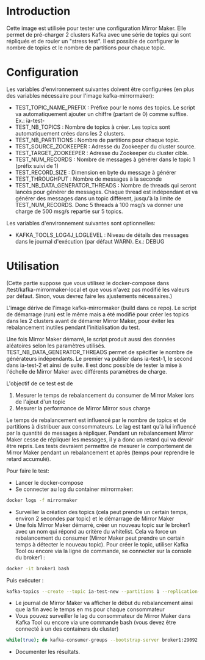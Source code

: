 # Introduction

Cette image est utilisée pour tester une configuration Mirror Maker. Elle permet de pré-charger 2 clusters Kafka avec une série de topics qui sont répliqués et de rouler un "stress test".  Il est possible de configurer le nombre de topics et le nombre de partitions pour chaque topic.

# Configuration

Les variables d'environnement suivantes doivent être configurées (en plus des variables nécessaire pour l'image kafka-mirrormaker):

* TEST_TOPIC_NAME_PREFIX : Préfixe pour le noms des topics.  Le script va automatiquement ajouter un chiffre (partant de 0) comme suffixe. Ex.: ia-test-
* TEST_NB_TOPICS : Nombre de topics à créer.  Les topics sont automatiquement crées dans les 2 clusters.
* TEST_NB_PARTITIONS : Nombre de partitions pour chaque topic.
* TEST_SOURCE_ZOOKEEPER : Adresse du Zookeeper du cluster source.
* TEST_TARGET_ZOOKEEPER : Adresse du Zookeeper du cluster cible.
* TEST_NUM_RECORDS : Nombre de messages à générer dans le topic 1 (préfix suivi de 1)
* TEST_RECORD_SIZE : Dimension en byte du message à générer
* TEST_THROUGHPUT : Nombre de messages à la seconde
* TEST_NB_DATA_GENERATOR_THREADS : Nombre de threads qui seront lancés pour générer de messages.  Chaque thread est indépendant et va générer des messages dans un topic différent, jusqu'à la limite de TEST_NUM_RECORDS.  Donc 5 threads à 100 msg/s va donner une charge de 500 msg/s repartie sur 5 topics.

Les variables d'environnement suivantes sont optionnelles:

* KAFKA_TOOLS_LOG4J_LOGLEVEL : Niveau de détails des messages dans le journal d'exécution (par défaut WARN). Ex.: DEBUG

# Utilisation

(Cette partie suppose que vous utilisez le docker-compose dans /test/kafka-mirrormaker-local et que vous n'avez pas modifié les valeurs par défaut. Sinon, vous devrez faire les ajustements nécessaires.)

L'image dérive de l'image kafka-mirrormaker (build dans ce repo).  Le script de démarrage (run) est le même mais a été modifié pour créer les topics dans les 2 clusters avant de démarrer Mirror Maker, pour éviter les rebalancement inutiles pendant l'initialisation du test.

Une fois Mirror Maker démarré, le script produit aussi des données aléatoires selon les paramètres utilisés.  TEST_NB_DATA_GENERATOR_THREADS permet de spécifier le nombre de générateurs indépendants.  Le premier va publier dans ia-test-1, le second dans ia-test-2 et ainsi de suite.  Il est donc possible de tester la mise à l'échelle de Mirror Maker avec différents paramètres de charge.

L'objectif de ce test est de 

1) Mesurer le temps de rebalancement du consumer de Mirror Maker lors de l'ajout d'un topic
2) Mesurer la performance de Mirror Mirror sous charge

Le temps de rebalancement est influencé par le nombre de topics et de partitions à distribuer aux consommateurs.  Le lag est tant qu'à lui influencé par la quantité de messages à répliquer.  Pendant un rebalancement Mirror Maker cesse de répliquer les messages, il y a donc un retard qui va devoir être repris. Les tests devraient permettre de mesurer le comportement de Mirror Maker pendant un rebalancement et après (temps pour reprendre le retard accumulé).

Pour faire le test:

* Lancer le docker-compose
* Se connecter au log du container mirrormaker:
```bash
docker logs -f mirrormaker
```
* Surveiller la création des topics (cela peut prendre un certain temps, environ 2 secondes par topic) et le démarrage de Mirror Maker
* Une fois Mirror Maker démarré, créer un nouveau topic sur le broker1 avec un nom qui répond au critère du whitelist.  Cela va force un rebalancement du consumer (Mirror Maker peut prendre un certain temps à détecter le nouveau topic).  Pour créer le topic, utiliser Kafka Tool ou encore via la ligne de commande, se connecter sur la console du broker1 :
```bash
docker -it broker1 bash
```
Puis exécuter :
```bash
kafka-topics --create --topic ia-test-new --partitions 1 --replication-factor 1 --zookeeper zookeeper1:2181
```
* Le journal de Mirror Maker va afficher le début du rebalancement ainsi que la fin avec le temps en ms pour chaque consommateur
* Vous pouvez surveiller le lag du consommateur de Mirror Maker dans Kafka Tool ou encore via une commande bash (vous devez être connecté à un des containers du cluster)
```bash
while(true); do kafka-consumer-groups --bootstrap-server broker1:29092 --describe --offsets --group mirrormaker | grep 'ia-test-1 '; done
```
* Documenter les résultats.

